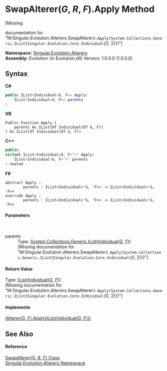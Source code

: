 # SwapAlterer(*G*, *R*, *F*).Apply Method 
 

\[Missing <summary> documentation for "M:Singular.Evolution.Alterers.SwapAlterer`3.Apply(System.Collections.Generic.IList{Singular.Evolution.Core.Individual{`0,`2}})"\]

**Namespace:**&nbsp;<a href="d83a42df-2b66-dfad-1be9-58a7420b0c0f">Singular.Evolution.Alterers</a><br />**Assembly:**&nbsp;Evolution (in Evolution.dll) Version: 1.0.0.0 (1.0.0.0)

## Syntax

**C#**<br />
``` C#
public IList<Individual<G, F>> Apply(
	IList<Individual<G, F>> parents
)
```

**VB**<br />
``` VB
Public Function Apply ( 
	parents As IList(Of Individual(Of G, F))
) As IList(Of Individual(Of G, F))
```

**C++**<br />
``` C++
public:
virtual IList<Individual<G, F>^>^ Apply(
	IList<Individual<G, F>^>^ parents
) sealed
```

**F#**<br />
``` F#
abstract Apply : 
        parents : IList<Individual<'G, 'F>> -> IList<Individual<'G, 'F>> 
override Apply : 
        parents : IList<Individual<'G, 'F>> -> IList<Individual<'G, 'F>> 
```


#### Parameters
&nbsp;<dl><dt>parents</dt><dd>Type: <a href="http://msdn2.microsoft.com/en-us/library/5y536ey6" target="_blank">System.Collections.Generic.IList</a>(<a href="afb26626-7779-18a2-0296-c5579e7867df">Individual</a>(<a href="e8092949-e408-6869-9ec8-06739fc80992">*G*</a>, <a href="e8092949-e408-6869-9ec8-06739fc80992">*F*</a>))<br />\[Missing <param name="parents"/> documentation for "M:Singular.Evolution.Alterers.SwapAlterer`3.Apply(System.Collections.Generic.IList{Singular.Evolution.Core.Individual{`0,`2}})"\]</dd></dl>

#### Return Value
Type: <a href="http://msdn2.microsoft.com/en-us/library/5y536ey6" target="_blank">IList</a>(<a href="afb26626-7779-18a2-0296-c5579e7867df">Individual</a>(<a href="e8092949-e408-6869-9ec8-06739fc80992">*G*</a>, <a href="e8092949-e408-6869-9ec8-06739fc80992">*F*</a>))<br />\[Missing <returns> documentation for "M:Singular.Evolution.Alterers.SwapAlterer`3.Apply(System.Collections.Generic.IList{Singular.Evolution.Core.Individual{`0,`2}})"\]

#### Implements
<a href="184184a2-a6a0-3167-760a-9884918045be">IAlterer(G, F).Apply(IList(Individual(G, F)))</a><br />

## See Also


#### Reference
<a href="e8092949-e408-6869-9ec8-06739fc80992">SwapAlterer(G, R, F) Class</a><br /><a href="d83a42df-2b66-dfad-1be9-58a7420b0c0f">Singular.Evolution.Alterers Namespace</a><br />